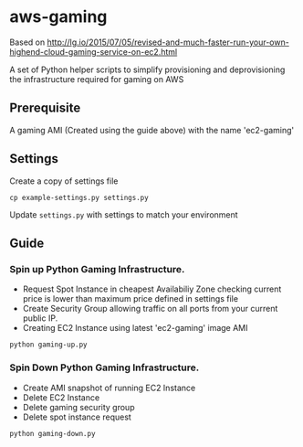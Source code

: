 # aws-gaming

Based on http://lg.io/2015/07/05/revised-and-much-faster-run-your-own-highend-cloud-gaming-service-on-ec2.html

A set of Python helper scripts to simplify provisioning and deprovisioning the infrastructure required for gaming on AWS

## Prerequisite

A gaming AMI (Created using the guide above) with the name 'ec2-gaming'

## Settings
Create a copy of settings file
```
cp example-settings.py settings.py
```
Update `settings.py` with settings to match your environment

## Guide
### Spin up Python Gaming Infrastructure.
* Request Spot Instance in cheapest Availabiliy Zone checking current price is lower than maximum price defined in settings file
* Create Security Group allowing traffic on all ports from your current public IP.
* Creating EC2 Instance using latest 'ec2-gaming' image AMI

```
python gaming-up.py

```

### Spin Down Python Gaming Infrastructure.
* Create AMI snapshot of running EC2 Instance
* Delete EC2 Instance
* Delete gaming security group
* Delete spot instance request
```
python gaming-down.py
```
